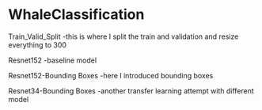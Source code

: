 # WhaleClassification

Train_Valid_Split
-this is where I split the train and validation and resize everything to 300

Resnet152
-baseline model

Resnet152-Bounding Boxes
-here I introduced bounding boxes

Resnet34-Bounding Boxes
-another transfer learning attempt with different model
